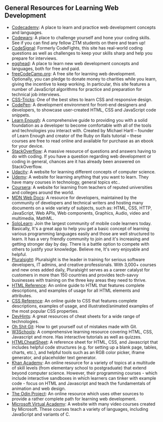 ## General Resources for Learning Web Development

* [Codecademy](https://www.codecademy.com/catalog/subject/web-development): A place to learn and practice web development concepts and languages.
* [Codewars](https://www.codewars.com/): A place to challenge yourself and hone your coding skills. See if you can find any fellow ZTM students on there and team up!
* [CodeSignal](https://www.codesignal.com): Formerly CodeFights, this site has real-world coding questions as well as challenges to keep your skills sharp and help you prepare for interviews.
* [egghead](https://egghead.io): A place to learn new web development concepts and languages, both for free and paid.
* [freeCodeCamp.org](https://www.freecodecamp.org): A free site for learning web development. Optionally, you can pledge to donate money to charities while you learn, giving the incentive to keep working. In particular, this site features a number of JavaScript algorithms for practice and preparation for technical job interviews.
* [CSS-Tricks](https://css-tricks.com/): One of the best sites to learn CSS and responsive design.
* [CodePen](https://www.codepen.io/): A development environment for front-end designers and developers, to showcase user-created HTML, CSS and JavaScript code snippets.
* [Learn Enough](https://www.learnenough.com/courses): A comprehensive guide to providing you with a solid foundation as a developer to become comfortable with all of the tools and technologies you interact with. Created by Michael Hartl – founder of Learn Enough and creator of the Ruby on Rails tutorial – these courses are free to read online and available for purchase as an ebook for your device.
* [StackOverflow](https://stackoverflow.com/): A massive resource of questions and answers having to do with coding. If you have a question regarding web development or coding in general, chances are it has already been answered on StackOverflow.
* [Udacity](https://www.udacity.com/): A website for learning different concepts of computer science.
* [Udemy](https://www.udemy.com/): A website for learning anything that you want to learn. They have many courses in technology, general topics etc..
* [Coursera](https://www.coursera.com/): A website for learning from teachers of reputed universities and colleges around the world.
* [MDN Web Docs](https://developer.mozilla.org/en-US/): A resource for developers, maintained by the community of developers and technical writers and hosting many documents on a wide variety of subjects, such as: HTML, CSS, HTTP, JavaScript, Web APIs, Web components, Graphics, Audio, video and multimedia, MathML.
* [SoloLearn](https://www.sololearn.com/): Join the largest community of mobile code learners today. Basically, It's a great app to help you get a basic concept of learning various programming languages easily and those are well structured to learn. It has a very friendly community to join and it's increasing and getting stronger day by day. There is a battle option to compete with others to justify your knowledge. Believe me, It's very enjoyable and helpful.
* [Pluralsight](https://www.pluralsight.com): Pluralsight is the leader in training for serious software developers, IT admins, and creative professionals. With 3,000+ courses and new ones added daily, Pluralsight serves as a career catalyst for customers in more than 150 countries and provides tech-savvy businesses with training on the three key areas they need to thrive.
* [HTML Reference](https://htmlreference.io/): An online guide to HTML that features complete descriptions, and examples of usage for all HTML elements and attributes.
* [CSS Reference](https://cssreference.io/): An online guide to CSS that features complete descriptions, examples of usage, and illustrated/animated examples of the most popular CSS properties.
* [DevHints](https://devhints.io/): A great resources of cheat sheets for a wide range of technologies.
* [Oh Shit Git](http://ohshitgit.com/): How to get yourself out of mistakes made with Git.
* [W3Schools](https://www.w3schools.com): A comprehensive learning resource covering HTML, CSS, Javascript and more. Has interactive tutorials as well as quizzes.
* [HTMLCheatSheet](https://htmlcheatsheet.com/): A reference sheet for HTML, CSS, and Javascript that includes helpful code structures (e.g. for setting up a blank page, tables, charts, etc.), and helpful tools such as an RGB color picker, iframe generator, and placeholder text generator.
* [Khan Academy](https://www.khanacademy.org/computing/computer-programming): An online resource for a variety of topics at a multitude of skill levels (from elementary school to postgraduate) that extend beyond computer science. However, their programming courses - which include interactive sandboxes in which learners can tinker with example code - focus on HTML and Javascript and teach the fundamentals of animation and web design. 
* [The Odin Project](https://www.theodinproject.com/): An online resource which uses other sources to provide a rather complete path for learning web development.
* [Microsoft Virtual Academy](https://mva.microsoft.com/): A website with many video courses created by Microsoft. These courses teach a variety of languages, including JavaScript and variants of C.
